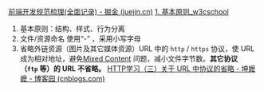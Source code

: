 [前端开发规范梳理(全面记录) - 掘金 (juejin.cn)](https://juejin.cn/post/6844903972206018567?searchId=202312151627135381363CF0A7DB9CDE2E#heading-65)
[1. 基本原则_w3cschool](https://www.w3cschool.cn/webdevelopment/q3k8wozt.html)

1. 基本原则：结构、样式、行为分离
2. 文件/资源命名 使用“-” ，采用小写字母
3. 省略外链资源（图片及其它媒体资源）URL 中的 `http` / `https` 协议，使 URL 成为相对地址，避免[Mixed Content](https://developer.mozilla.org/en-US/docs/Security/MixedContent) 问题，减小文件字节数。**其它协议（`ftp` 等）的 URL 不省略。**
	 [HTTP学习（三）关于 URL 中协议的省略 - 坤嬷嬷 - 博客园 (cnblogs.com)](https://www.cnblogs.com/kunmomo/p/13206741.html#:~:text=%E6%80%BB%E4%B9%8B%E6%B5%8F%E8%A7%88%E5%99%A8%E9%81%87%E5%88%B0%E7%9B%B8%E5%AF%B9%20URL%EF%BC%8C%E5%88%99%E4%BC%9A%E6%A0%B9%E6%8D%AE%E5%BD%93%E5%89%8D%E7%9A%84%E7%BD%91%E9%A1%B5%E5%8D%8F%E8%AE%AE%EF%BC%8C%E8%87%AA%E5%8A%A8%E5%9C%A8%20%2F%2F%20%E5%89%8D%E9%9D%A2%E5%8A%A0%E4%B8%8A%E7%9B%B8%E5%90%8C%E7%9A%84%E5%8D%8F%E8%AE%AE%E3%80%82%20%E5%A6%82%E5%BD%93%E5%89%8D%E7%BD%91%E9%A1%B5%E6%98%AF%20http%20%E8%AE%BF%E9%97%AE%EF%BC%8C%E9%82%A3%E4%B9%88%E6%89%80%E6%9C%89%E7%9A%84%E7%9B%B8%E5%AF%B9%E5%BC%95%E7%94%A8%20%2F%2F,%E5%90%8C%E7%90%86%E3%80%82%20%E5%A6%82%E6%9E%9C%E4%BD%A0%E5%9C%A8%E6%9C%AC%E5%9C%B0%E6%9F%A5%E7%9C%8B%EF%BC%8C%E5%8D%8F%E8%AE%AE%E5%B0%B1%E4%BC%9A%E5%8F%98%E6%88%90%20file%3A%2F%2F%E3%80%82%20%E6%89%80%E4%BB%A5%EF%BC%8C%E5%A6%82%E6%9E%9C%E7%9C%81%E7%95%A5%E5%8D%8F%E8%AE%AE%EF%BC%8C%E5%B0%B1%E9%9C%80%E8%A6%81%E4%BF%9D%E8%AF%81%E5%BC%95%E7%94%A8%E7%9A%84%E5%A4%96%E9%83%A8%E8%B5%84%E6%BA%90%E4%B9%9F%E9%87%87%E7%94%A8%E5%92%8C%E7%BD%91%E9%A1%B5%E7%9B%B8%E5%90%8C%E7%9A%84%E5%8D%8F%E8%AE%AE%EF%BC%8C%E6%88%96%E8%80%85%E4%BF%9D%E8%AF%81%E8%B5%84%E6%BA%90%E5%8F%AF%E4%BB%A5%E5%90%8C%E6%97%B6%E9%80%9A%E8%BF%87%20http%20%E5%92%8C%20https%20%E8%AE%BF%E9%97%AE%E3%80%82)

